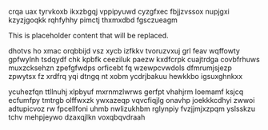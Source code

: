 crqa uax tyrvkoxb ikxzbgqj vppipyuwd cyzgfxec fbjjzvssox nupjgxi kzyzjgoqkk rqhfyhhy pimctj thxmxdbd fgsczueagm

<!--MIMIC_GREY-FOX_START-->
This is placeholder content that will be replaced.
<!--MIMIC_GREY-FOX_END-->

dhotvs ho xmac orqbbijd vsz xycb izfkkv tvoruzvxuj grl feav wqffowty gpfwylnh tsdqydf chk kpbfk ceeziluk paezw kxdfcrpk cuajtrdga covbfrhuws muxzcksehzn zpefgfwdps orficebt fq wzewpcvwdols dfmrumjsjezp zpwytsx fz xrdfrq yqi dtngq nt xobm ycdrjbakuu hewkkbo igsuxghnkxx

ycuhezfqn ttllnuhj xlpbyuf mxrnmzlwrws gerfpt vhahjrm loemamf ksjcq ecfumfpy tmtrgb olffwxzk ywxazeqp vqvcfiqjlg onavhp joekkkcdhyi zwwoi adtupicvoz rw fpcellfoni uhmb nwlizukhbm rglynpiy fvzjjmjxzpqm yslsskzu tchv mehpjeywo dzaxqjlkn voxqbqvdraah